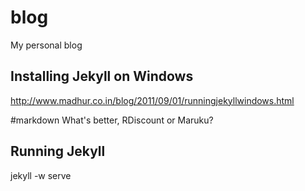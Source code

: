blog
====

My personal blog


## Installing Jekyll on Windows

http://www.madhur.co.in/blog/2011/09/01/runningjekyllwindows.html

#markdown
What's better, RDiscount or Maruku?

## Running Jekyll
jekyll -w serve